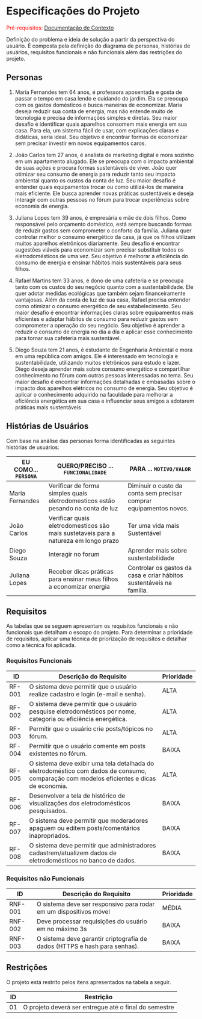 # Especificações do Projeto

<span style="color:red">Pré-requisitos: <a href="01-Documentação de Contexto.md"> Documentação de Contexto</a></span>

Definição do problema e ideia de solução a partir da perspectiva do usuário. É composta pela definição do  diagrama de personas, histórias de usuários, requisitos funcionais e não funcionais além das restrições do projeto.

## Personas

1.	Maria Fernandes tem 64 anos, é professora aposentada e gosta de passar o tempo em casa lendo e cuidando do jardim. Ela se preocupa com os gastos domésticos e busca maneiras de economizar. Maria deseja reduzir sua conta de energia, mas não entende muito de tecnologia e precisa de informações simples e diretas. Seu maior desafio é identificar quais aparelhos consomem mais energia em sua casa. Para ela, um sistema fácil de usar, com explicações claras e didáticas, seria ideal. Seu objetivo é encontrar formas de economizar sem precisar investir em novos equipamentos caros.

2.	João Carlos tem 27 anos, é analista de marketing digital e mora sozinho em um apartamento alugado. Ele se preocupa com o impacto ambiental de suas ações e procura formas sustentáveis de viver. João quer otimizar seu consumo de energia para reduzir tanto seu impacto ambiental quanto os custos da conta de luz. Seu maior desafio é entender quais equipamentos trocar ou como utilizá-los de maneira mais eficiente. Ele busca aprender novas práticas sustentáveis e deseja interagir com outras pessoas no fórum para trocar experiências sobre economia de energia.
   
3.	Juliana Lopes tem 39 anos, é empresária e mãe de dois filhos. Como responsável pelo orçamento doméstico, está sempre buscando formas de reduzir gastos sem comprometer o conforto da família. Juliana quer controlar melhor o consumo energético da casa, já que os filhos utilizam muitos aparelhos eletrônicos diariamente. Seu desafio é encontrar sugestões viáveis para economizar sem precisar substituir todos os eletrodomésticos de uma vez. Seu objetivo é melhorar a eficiência do consumo de energia e ensinar hábitos mais sustentáveis para seus filhos.
	
4.	Rafael Martins tem 33 anos, é dono de uma cafeteria e se preocupa tanto com os custos do seu negócio quanto com a sustentabilidade. Ele quer adotar medidas ecológicas que também sejam financeiramente vantajosas. Além da conta de luz de sua casa, Rafael precisa entender como otimizar o consumo energético de seu estabelecimento. Seu maior desafio é encontrar informações claras sobre equipamentos mais eficientes e adaptar hábitos de consumo para reduzir gastos sem comprometer a operação do seu negócio. Seu objetivo é aprender a reduzir o consumo de energia no dia a dia e aplicar esse conhecimento para tornar sua cafeteria mais sustentável.
	
5.	Diego Souza tem 21 anos, é estudante de Engenharia Ambiental e mora em uma república com amigos. Ele é interessado em tecnologia e sustentabilidade, utilizando muitos eletrônicos para estudo e lazer. Diego deseja aprender mais sobre consumo energético e compartilhar conhecimento no fórum com outras pessoas interessadas no tema. Seu maior desafio é encontrar informações detalhadas e embasadas sobre o impacto dos aparelhos elétricos no consumo de energia. Seu objetivo é aplicar o conhecimento adquirido na faculdade para melhorar a eficiência energética em sua casa e influenciar seus amigos a adotarem práticas mais sustentáveis



## Histórias de Usuários

Com base na análise das personas forma identificadas as seguintes histórias de usuários:

|EU COMO... `PERSONA`| QUERO/PRECISO ... `FUNCIONALIDADE` |PARA ... `MOTIVO/VALOR`                 |
|--------------------|------------------------------------|----------------------------------------|
|Maria Fernandes | Verificar de forma simples quais eletrodomesticos estão pesando na conta de luz | Diminuir o custo da conta sem precisar comprar equipamentos novos. |
|João Carlos | Verificar quais eletrodomesticos são mais sustetaveis para a natureza em longo prazo | Ter uma vida mais Sustentável |
|Diego Souza | Interagir no forum | Aprender mais sobre sustentabilidade  |
|Juliana Lopes | Receber dicas práticas para ensinar meus filhos a economizar energia | Controlar os gastos da casa e criar hábitos sustentáveis na família. |




## Requisitos

As tabelas que se seguem apresentam os requisitos funcionais e não funcionais que detalham o escopo do projeto. Para determinar a prioridade de requisitos, aplicar uma técnica de priorização de requisitos e detalhar como a técnica foi aplicada.

### Requisitos Funcionais

|ID    | Descrição do Requisito  | Prioridade |
|------|-----------------------------------------|----|
|RF-001| O sistema deve permitir que o usuário realize cadastro e login (e-mail e senha). | ALTA | 
|RF-002| O sistema deve permitir que o usuário pesquise eletrodomésticos por nome, categoria ou eficiência energética. | ALTA |
|RF-003| Permitir que o usuário crie posts/tópicos no fórum. | ALTA |
|RF-004| Permitir que o usuário comente em posts existentes no fórum. | BAIXA |
|RF-005| O sistema deve exibir uma tela detalhada do eletrodoméstico com dados de consumo, comparação com modelos eficientes e dicas de economia. | ALTA |
|RF-006| Desenvolver a tela de histórico de visualizações dos eletrodomésticos pesquisados. | BAIXA |
|RF-007| O sistema deve permitir que moderadores apaguem ou editem posts/comentários inapropriados. | BAIXA |
|RF-008| O sistema deve permitir que administradores cadastrem/atualizem dados de eletrodomésticos no banco de dados. | BAIXA |


### Requisitos não Funcionais

|ID     | Descrição do Requisito  |Prioridade |
|-------|-------------------------|----|
|RNF-001| O sistema deve ser responsivo para rodar em um dispositivos móvel | MÉDIA | 
|RNF-002| Deve processar requisições do usuário em no máximo 3s |  BAIXA | 
|RNF-003| O sistema deve garantir criptografia de dados (HTTPS e hash para senhas). |  BAIXA | 



## Restrições

O projeto está restrito pelos itens apresentados na tabela a seguir.

|ID| Restrição                                             |
|--|-------------------------------------------------------|
|01| O projeto deverá ser entregue até o final do semestre |




